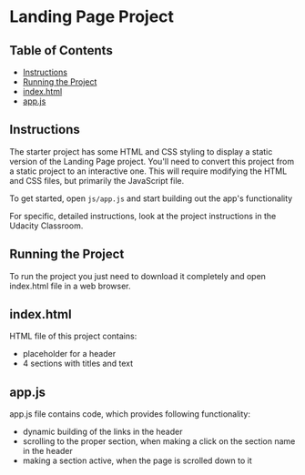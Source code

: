 # Landing Page Project

## Table of Contents

* [Instructions](#instructions)
* [Running the Project](#Running_the_Project)
* [index.html](#Index.html)
* [app.js](#app.js)

## Instructions

The starter project has some HTML and CSS styling to display a static version of the Landing Page project. You'll need to convert this project from a static project to an interactive one. This will require modifying the HTML and CSS files, but primarily the JavaScript file.

To get started, open `js/app.js` and start building out the app's functionality

For specific, detailed instructions, look at the project instructions in the Udacity Classroom.

## Running the Project

To run the project you just need to download it completely and open index.html file in a web browser.

## index.html

HTML file of this project contains:
- placeholder for a header
- 4 sections with titles and text

## app.js

app.js file contains code, which provides following functionality:
- dynamic building of the links in the header
- scrolling to the proper section, when making a click on the section name in the header
- making a section active, when the page is scrolled down to it